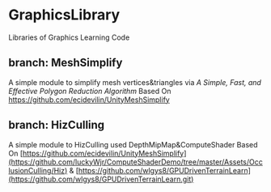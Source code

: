 # GraphicsLibrary
Libraries of Graphics Learning Code

## branch: **MeshSimplify**
A simple module to simplify mesh vertices&triangles via _A Simple, Fast, and Effective Polygon Reduction Algorithm_
Based On https://github.com/ecidevilin/UnityMeshSimplify

## branch: **HizCulling**
A simple module to HizCulling used DepthMipMap&ComputeShader
Based On [https://github.com/ecidevilin/UnityMeshSimplify](https://github.com/luckyWjr/ComputeShaderDemo/tree/master/Assets/OcclusionCulling/Hiz) & [https://github.com/wlgys8/GPUDrivenTerrainLearn](https://github.com/wlgys8/GPUDrivenTerrainLearn.git)
